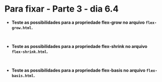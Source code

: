 # Para fixar - Parte 3 - dia 6.4

- **Teste as possibilidades para a propriedade flex-grow no arquivo `flex-grow.html`.**  
<br>


- **Teste as possibilidades para a propriedade flex-shrink no arquivo `flex-shrink.html`.**  
<br>


- **Teste as possibilidades para a propriedade flex-basis no arquivo `flex-basis.html`.**  
